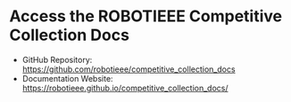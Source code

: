 # Access the ROBOTIEEE Competitive Collection Docs


- GitHub Repository: https://github.com/robotieee/competitive_collection_docs
- Documentation Website: https://robotieee.github.io/competitive_collection_docs/
